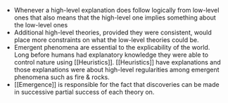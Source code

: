 - Whenever a high-level explanation does follow logically from low-level ones that also means that the high-level one implies something about the low-level ones 
- Additional high-level theories, provided they were consistent, would place more constraints on what the low-level theories could be. 
- Emergent phenomena are essential to the explicability of the world. Long before humans had explanatory knowledge they were able to control nature using [[Heuristics]]. [[Heuristics]] have explanations and those explanations were about high-level regularities among emergent phenomena such as fire & rocks. 
- [[Emergence]] is responsible for the fact that discoveries can be made in successive  partial success of each theory on.